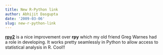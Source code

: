```yaml
---
title: New R-Python link
author: Abhijit Dasgupta
date: '2009-03-06'
slug: new-r-python-link
---
```


[**rpy2**](http://rpy2.sourceforge.net) is a nice improvement over **rpy** which my old friend Greg Warnes had a role in developing. It works pretty seamlessly in Python to allow access to statistical analysis in R. Cool!!
